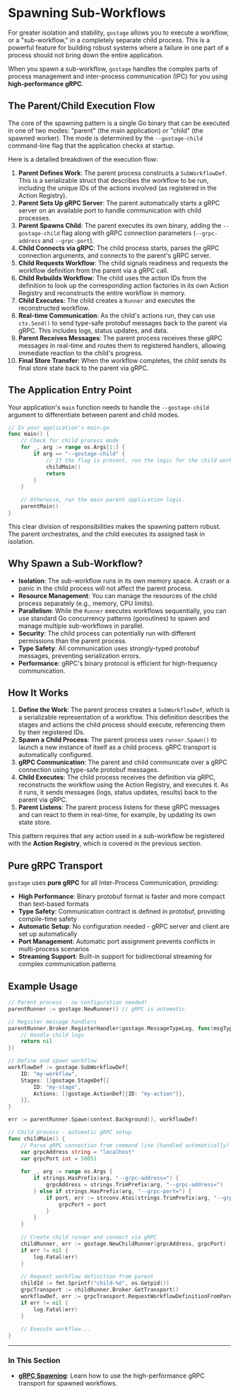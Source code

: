 # Spawning Sub-Workflows

For greater isolation and stability, `gostage` allows you to execute a workflow, or a "sub-workflow," in a completely separate child process. This is a powerful feature for building robust systems where a failure in one part of a process should not bring down the entire application.

When you spawn a sub-workflow, `gostage` handles the complex parts of process management and inter-process communication (IPC) for you using **high-performance gRPC**.

## The Parent/Child Execution Flow

The core of the spawning pattern is a single Go binary that can be executed in one of two modes: "parent" (the main application) or "child" (the spawned worker). The mode is determined by the `--gostage-child` command-line flag that the application checks at startup.

Here is a detailed breakdown of the execution flow:

1.  **Parent Defines Work**: The parent process constructs a `SubWorkflowDef`. This is a serializable struct that describes the workflow to be run, including the unique IDs of the actions involved (as registered in the Action Registry).
2.  **Parent Sets Up gRPC Server**: The parent automatically starts a gRPC server on an available port to handle communication with child processes.
3.  **Parent Spawns Child**: The parent executes its own binary, adding the `--gostage-child` flag along with gRPC connection parameters (`--grpc-address` and `--grpc-port`).
4.  **Child Connects via gRPC**: The child process starts, parses the gRPC connection arguments, and connects to the parent's gRPC server.
5.  **Child Requests Workflow**: The child signals readiness and requests the workflow definition from the parent via a gRPC call.
6.  **Child Rebuilds Workflow**: The child uses the action IDs from the definition to look up the corresponding action factories in its own Action Registry and reconstructs the entire workflow in memory.
7.  **Child Executes**: The child creates a `Runner` and executes the reconstructed workflow.
8.  **Real-time Communication**: As the child's actions run, they can use `ctx.Send()` to send type-safe protobuf messages back to the parent via gRPC. This includes logs, status updates, and data.
9.  **Parent Receives Messages**: The parent process receives these gRPC messages in real-time and routes them to registered handlers, allowing immediate reaction to the child's progress.
10. **Final Store Transfer**: When the workflow completes, the child sends its final store state back to the parent via gRPC.

## The Application Entry Point

Your application's `main` function needs to handle the `--gostage-child` argument to differentiate between parent and child modes.

```go
// In your application's main.go
func main() {
    // Check for child process mode
    for _, arg := range os.Args[1:] {
        if arg == "--gostage-child" {
            // If the flag is present, run the logic for the child worker.
            childMain()
            return
        }
    }
    
    // Otherwise, run the main parent application logic.
    parentMain()
}
```

This clear division of responsibilities makes the spawning pattern robust. The parent orchestrates, and the child executes its assigned task in isolation.

## Why Spawn a Sub-Workflow?

-   **Isolation**: The sub-workflow runs in its own memory space. A crash or a panic in the child process will not affect the parent process.
-   **Resource Management**: You can manage the resources of the child process separately (e.g., memory, CPU limits).
-   **Parallelism**: While the `Runner` executes workflows sequentially, you can use standard Go concurrency patterns (goroutines) to spawn and manage multiple sub-workflows in parallel.
-   **Security**: The child process can potentially run with different permissions than the parent process.
-   **Type Safety**: All communication uses strongly-typed protobuf messages, preventing serialization errors.
-   **Performance**: gRPC's binary protocol is efficient for high-frequency communication.

## How It Works

1.  **Define the Work**: The parent process creates a `SubWorkflowDef`, which is a serializable representation of a workflow. This definition describes the stages and actions the child process should execute, referencing them by their registered IDs.
2.  **Spawn a Child Process**: The parent process uses `runner.Spawn()` to launch a new instance of itself as a child process. gRPC transport is automatically configured.
3.  **gRPC Communication**: The parent and child communicate over a gRPC connection using type-safe protobuf messages.
4.  **Child Executes**: The child process receives the definition via gRPC, reconstructs the workflow using the Action Registry, and executes it. As it runs, it sends messages (logs, status updates, results) back to the parent via gRPC.
5.  **Parent Listens**: The parent process listens for these gRPC messages and can react to them in real-time, for example, by updating its own state store.

This pattern requires that any action used in a sub-workflow be registered with the **Action Registry**, which is covered in the previous section.

## Pure gRPC Transport

`gostage` uses **pure gRPC** for all Inter-Process Communication, providing:

-   **High Performance**: Binary protobuf format is faster and more compact than text-based formats
-   **Type Safety**: Communication contract is defined in protobuf, providing compile-time safety
-   **Automatic Setup**: No configuration needed - gRPC server and client are set up automatically
-   **Port Management**: Automatic port assignment prevents conflicts in multi-process scenarios
-   **Streaming Support**: Built-in support for bidirectional streaming for complex communication patterns

## Example Usage

```go
// Parent process - no configuration needed!
parentRunner := gostage.NewRunner() // gRPC is automatic

// Register message handlers
parentRunner.Broker.RegisterHandler(gostage.MessageTypeLog, func(msgType gostage.MessageType, payload json.RawMessage) error {
    // Handle child logs
    return nil
})

// Define and spawn workflow
workflowDef := gostage.SubWorkflowDef{
    ID: "my-workflow",
    Stages: []gostage.StageDef{{
        ID: "my-stage",
        Actions: []gostage.ActionDef{{ID: "my-action"}},
    }},
}

err := parentRunner.Spawn(context.Background(), workflowDef)
```

```go
// Child process - automatic gRPC setup
func childMain() {
    // Parse gRPC connection from command line (handled automatically)
    var grpcAddress string = "localhost"
    var grpcPort int = 50051
    
    for _, arg := range os.Args {
        if strings.HasPrefix(arg, "--grpc-address=") {
            grpcAddress = strings.TrimPrefix(arg, "--grpc-address=")
        } else if strings.HasPrefix(arg, "--grpc-port=") {
            if port, err := strconv.Atoi(strings.TrimPrefix(arg, "--grpc-port=")); err == nil {
                grpcPort = port
            }
        }
    }
    
    // Create child runner and connect via gRPC
    childRunner, err := gostage.NewChildRunner(grpcAddress, grpcPort)
    if err != nil {
        log.Fatal(err)
    }
    
    // Request workflow definition from parent
    childId := fmt.Sprintf("child-%d", os.Getpid())
    grpcTransport := childRunner.Broker.GetTransport()
    workflowDef, err := grpcTransport.RequestWorkflowDefinitionFromParent(context.Background(), childId)
    if err != nil {
        log.Fatal(err)
    }
    
    // Execute workflow...
}
```

---

### In This Section

-   [**gRPC Spawning**](./02-ipc-grpc.md): Learn how to use the high-performance gRPC transport for spawned workflows. 